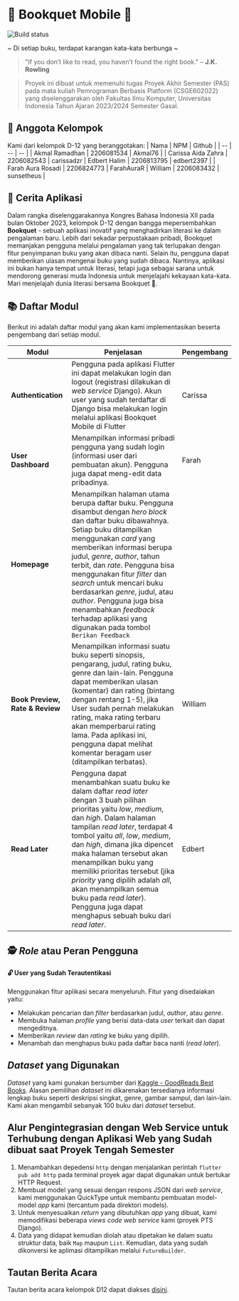 # 📕 Bookquet Mobile 💐
![Build status](https://build.appcenter.ms/v0.1/apps/17748249-cdc9-48b7-9df3-2a52844a0cda/branches/main/badge)

\~ Di setiap buku, terdapat karangan kata-kata berbunga \~

> "If you don’t like to read, you haven’t found the right book." – **J.K. Rowling**

> Proyek ini dibuat untuk memenuhi tugas Proyek Akhir Semester (PAS) pada mata kuliah Pemrograman Berbasis Platform (CSGE602022) yang diselenggarakan oleh Fakultas Ilmu Komputer, Universitas Indonesia Tahun Ajaran 2023/2024 Semester Gasal.

## 👥 Anggota Kelompok
Kami dari kelompok D-12 yang beranggotakan:
| Nama | NPM | Github | 
| -- | -- | -- |
| Akmal Ramadhan | 2206081534 | Akmal76 |
| Carissa Aida Zahra | 2206082543 | carissadzr
| Edbert Halim | 2206813795 | edbert2397 |
| Farah Aura Rosadi | 2206824773 | FarahAuraR
| William | 2206083432 | sunsetheus |

## 📜 Cerita Aplikasi

Dalam rangka diselenggarakannya Kongres Bahasa Indonesia XII pada bulan Oktober 2023, kelompok D-12 dengan bangga mepersembahkan **Bookquet** - sebuah aplikasi inovatif yang menghadirkan literasi ke dalam pengalaman baru. Lebih dari sekadar perpustakaan pribadi, Bookquet memanjakan pengguna melalui pengalaman yang tak terlupakan dengan fitur penyimpanan buku yang akan dibaca nanti. Selain itu, pengguna dapat memberikan ulasan mengenai buku yang sudah dibaca. Nantinya, aplikasi ini bukan hanya tempat untuk literasi, tetapi juga sebagai sarana untuk mendorong generasi muda Indonesia untuk menjelajahi kekayaan kata-kata. Mari menjelajah dunia literasi bersama Bookquet 💐.

## 📚 Daftar Modul
Berikut ini adalah daftar modul yang akan kami implementasikan beserta pengembang dari setiap modul.
 
| Modul | Penjelasan | Pengembang |
| -- | -- | -- |
| **Authentication** | Pengguna pada aplikasi Flutter ini dapat melakukan login dan logout (registrasi dilakukan di *web service* Django). Akun user yang sudah terdaftar di Django bisa melakukan login melalui aplikasi Bookquet Mobile di Flutter | Carissa |
| **User Dashboard** | Menampilkan informasi pribadi pengguna yang sudah login (informasi user dari pembuatan akun). Pengguna juga dapat meng-edit data pribadinya. | Farah |.
| **Homepage** | Menampilkan halaman utama berupa daftar buku. Pengguna disambut dengan *hero block* dan daftar buku dibawahnya. Setiap buku ditampilkan menggunakan *card* yang memberikan informasi berupa judul, *genre*, *author*, tahun terbit, dan *rate*. Pengguna bisa menggunakan fitur *filter* dan *search* untuk mencari buku berdasarkan *genre*, judul, atau *author*. Pengguna juga bisa menambahkan *feedback* terhadap aplikasi yang digunakan pada tombol `Berikan Feedback` |
| **Book Preview, Rate & Review**| Menampilkan informasi suatu buku seperti sinopsis, pengarang, judul, rating buku, genre dan lain-lain. Pengguna dapat memberikan ulasan (komentar) dan rating (bintang dengan rentang 1-5), jika User sudah pernah melakukan rating, maka rating terbaru akan memperbarui rating lama. Pada aplikasi ini, pengguna dapat melihat komentar beragam user (ditampilkan terbatas). | William |
| **Read Later** | Pengguna dapat menambahkan suatu buku ke dalam daftar *read later* dengan 3 buah pilihan prioritas yaitu *low*, *medium*, dan *high*. Dalam halaman tampilan *read later*, terdapat 4 tombol yaitu *all*, *low*, *medium*, dan *high*, dimana jika dipencet maka halaman tersebut akan menampilkan buku yang memiliki prioritas tersebut (jika *priority* yang dipilih adalah *all*, akan menampilkan semua buku pada *read later*). Pengguna juga dapat menghapus sebuah buku dari *read later*. | Edbert |

## 🕵️ *Role* atau Peran Pengguna 
#### 🔓 User yang Sudah Terautentikasi
Menggunakan fitur aplikasi secara menyeluruh. Fitur yang disedaiakan yaitu:
- Melakukan pencarian dan *filter* berdasarkan judul, *author*, atau *genre*.
- Membuka halaman *profile* yang berisi data-data *user* terkait dan dapat mengeditnya.
- Memberikan *review* dan *rating* ke buku yang dipilih.
- Menambah dan menghapus buku pada daftar baca nanti (*read later*).

## *Dataset* yang Digunakan
*Dataset* yang kami gunakan bersumber dari [Kaggle - GoodReads Best Books](https://www.kaggle.com/datasets/thedevastator/comprehensive-overview-of-52478-goodreads-best-b/data). Alasan pemilihan *dataset* ini dikarenakan tersedianya informasi lengkap buku seperti deskripsi singkat, genre, gambar sampul, dan lain-lain. Kami akan mengambil sebanyak 100 buku dari *dataset* tersebut.

## Alur Pengintegrasian dengan Web Service untuk Terhubung dengan Aplikasi Web yang Sudah dibuat saat Proyek Tengah Semester
1. Menambahkan depedensi `http` dengan menjalankan perintah `flutter pub add http` pada terminal proyek agar dapat digunakan untuk bertukar HTTP Request.
2. Membuat model yang sesuai dengan respons JSON dari *web service*, kami menggunakan QuickType untuk membantu pembuatan model-model *app* kami (tercantum pada direktori models).
3. Untuk menyesuaikan *return* yang dibutuhkan *app* yang dibuat, kami memodifikasi beberapa *views code web service* kami (proyek PTS Django).
4. Data yang didapat kemudian diolah atau dipetakan ke dalam suatu struktur data, baik `Map` maupun `List`. Kemudian, data yang sudah dikonversi ke aplimasi ditampilkan melalui `FutureBuilder`.

## Tautan Berita Acara
Tautan berita acara kelompok D12 dapat diakses [disini](https://docs.google.com/spreadsheets/d/172pyc2X2Ib8fZ6M8gB--YL7NuA5O4M92OxUJ01vpUAc/edit?usp=sharing).
